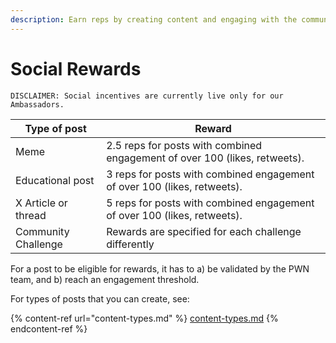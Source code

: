 ```yaml
---
description: Earn reps by creating content and engaging with the community.
---
```


# Social Rewards

```
DISCLAIMER: Social incentives are currently live only for our Ambassadors.
```

| **Type of post**    | **Reward**                                                                 |
| ------------------- | -------------------------------------------------------------------------- |
| Meme                | 2.5 reps for posts with combined engagement of over 100 (likes, retweets). |
| Educational post    | 3 reps for posts with combined engagement of over 100 (likes, retweets).   |
| X Article or thread | 5 reps for posts with combined engagement of over 100 (likes, retweets).   |
| Community Challenge | Rewards are specified for each challenge differently                       |

For a post to be eligible for rewards, it has to a) be validated by the PWN team, and b) reach an engagement threshold.

For types of posts that you can create, see:

{% content-ref url="content-types.md" %}
[content-types.md](content-types.md)
{% endcontent-ref %}
